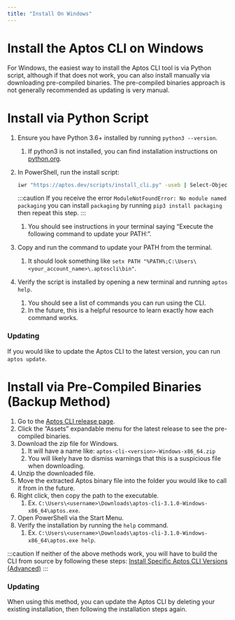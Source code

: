 ```yaml
---
title: "Install On Windows"
---
```


# Install the Aptos CLI on Windows

For Windows, the easiest way to install the Aptos CLI tool is via Python script, although if that does not work, you can also install manually via downloading pre-compiled binaries. The pre-compiled binaries approach is not generally recommended as updating is very manual.

# Install via Python Script

1. Ensure you have Python 3.6+ installed by running `python3 --version`.
    1. If python3 is not installed, you can find installation instructions on [python.org](http://python.org).
2. In PowerShell, run the install script:
    
    ```zsh
    iwr "https://aptos.dev/scripts/install_cli.py" -useb | Select-Object -ExpandProperty Content | python3
    ```
    
    :::caution
    If you receive the error `ModuleNotFoundError: No module named packaging` you can install `packaging` by running `pip3 install packaging` then repeat this step.
    :::
    
    1. You should see instructions in your terminal saying “Execute the following command to update your PATH:”.
3. Copy and run the command to update your PATH from the terminal.
    1. It should look something like `setx PATH "%PATH%;C:\Users\<your_account_name>\.aptoscli\bin"`.
4. Verify the script is installed by opening a new terminal and running `aptos help`.
    1. You should see a list of commands you can run using the CLI. 
    2. In the future, this is a helpful resource to learn exactly how each command works. 

### Updating

If you would like to update the Aptos CLI to the latest version, you can run `aptos update`. 

# Install via Pre-Compiled Binaries (Backup Method)

1. Go to the [Aptos CLI release page](https://github.com/aptos-labs/aptos-core/releases?q=cli&expanded=true).
2. Click the ”Assets” expandable menu for the latest release to see the pre-compiled binaries.
3. Download the zip file for Windows. 
    1. It will have a name like: `aptos-cli-<version>-Windows-x86_64.zip`
    2. You will likely have to dismiss warnings that this is a suspicious file when downloading.
4. Unzip the downloaded file.
5. Move the extracted Aptos binary file into the folder you would like to call it from in the future.
6. Right click, then copy the path to the executable.
    1. Ex. `C:\Users\<username>\Downloads\aptos-cli-3.1.0-Windows-x86_64\aptos.exe`.
7. Open PowerShell via the Start Menu.
8. Verify the installation by running the `help` command.
    1. Ex. `C:\Users\<username>\Downloads\aptos-cli-3.1.0-Windows-x86_64\aptos.exe help`.

:::caution
If neither of the above methods work, you will have to build the CLI from source by following these steps: [Install Specific Aptos CLI Versions (Advanced)](install-cli-specific-version.md)
:::

### Updating

When using this method, you can update the Aptos CLI by deleting your existing installation, then following the installation steps again.
